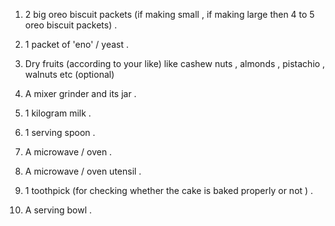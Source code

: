 1) 2 big oreo biscuit packets (if making small , if making large then 4 to 5 oreo biscuit packets) . 

2) 1 packet of 'eno' / yeast .

3) Dry fruits (according to your like) like cashew nuts , almonds , pistachio , walnuts etc (optional)

4) A mixer grinder and its jar .

5) 1 kilogram milk .

6) 1 serving spoon .

7) A microwave / oven . 

8) A microwave / oven utensil . 

9) 1 toothpick (for checking whether the cake is baked properly or not ) .

 10) A serving bowl .
